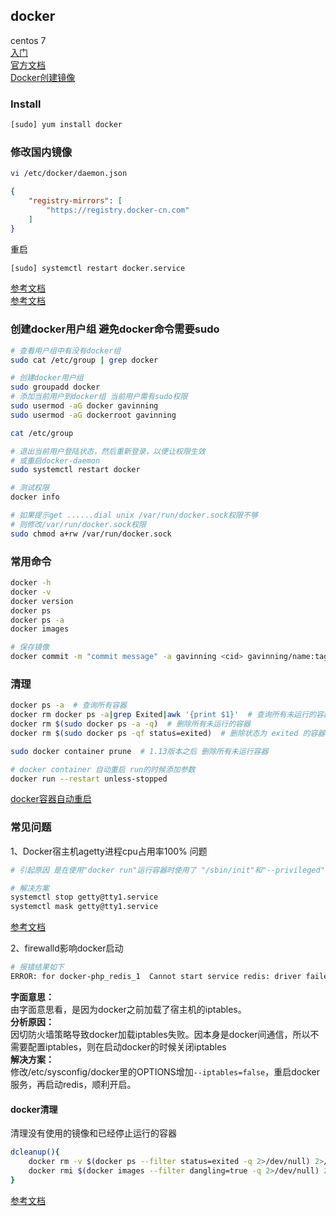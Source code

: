 docker
---
centos 7  
[入门](https://blog.csdn.net/S_gy_Zetrov/article/details/78161154)  
[官方文档](https://docs.docker.com/get-started/)  
[Docker创建镜像](https://blog.csdn.net/shiqiangdexin/article/details/52472195)  


### Install
```sh
[sudo] yum install docker
```


### 修改国内镜像
```sh
vi /etc/docker/daemon.json
```
```json
{
    "registry-mirrors": [
        "https://registry.docker-cn.com"
    ]
}
```
重启
```sh
[sudo] systemctl restart docker.service
```
[参考文档](https://blog.csdn.net/antma/article/details/80134863)  
[参考文档](https://blog.csdn.net/zzy1078689276/article/details/77371782)  



### 创建docker用户组 避免docker命令需要sudo
```sh
# 查看用户组中有没有docker组
sudo cat /etc/group | grep docker  

# 创建docker用户组
sudo groupadd docker  
# 添加当前用户到docker组 当前用户需有sudo权限
sudo usermod -aG docker gavinning  
sudo usermod -aG dockerroot gavinning  

cat /etc/group

# 退出当前用户登陆状态，然后重新登录，以便让权限生效
# 或重启docker-daemon
sudo systemctl restart docker

# 测试权限
docker info

# 如果提示get ......dial unix /var/run/docker.sock权限不够
# 则修改/var/run/docker.sock权限
sudo chmod a+rw /var/run/docker.sock
```



### 常用命令
```sh
docker -h
docker -v
docker version
docker ps
docker ps -a
docker images

# 保存镜像
docker commit -m "commit message" -a gavinning <cid> gavinning/name:tag
```

### 清理
```sh
docker ps -a  # 查询所有容器
docker rm docker ps -a|grep Exited|awk '{print $1}'  # 查询所有未运行的容器
docker rm $(sudo docker ps -a -q)  # 删除所有未运行的容器
docker rm $(sudo docker ps -qf status=exited)  # 删除状态为 exited 的容器

sudo docker container prune  # 1.13版本之后 删除所有未运行容器

# docker container 自动重启 run的时候添加参数
docker run --restart unless-stopped
```
[docker容器自动重启](https://blog.csdn.net/wennuanddianbo/article/details/77592401)




### 常见问题
1、Docker宿主机agetty进程cpu占用率100% 问题
```sh
# 引起原因 是在使用"docker run"运行容器时使用了 "/sbin/init"和"--privileged"参数

# 解决方案
systemctl stop getty@tty1.service
systemctl mask getty@tty1.service
```
[参考文档](https://blog.csdn.net/bobpen/article/details/78559263)


2、firewalld影响docker启动
```sh
# 报错结果如下
ERROR: for docker-php_redis_1  Cannot start service redis: driver failed programming external connectivity on endpoint docker-php_redis_1 (85374c46684140ff5cb45cc4452058570942242121b12ee84e00c12a0bbb9e12):  (iptables failed: iptables --wait -t nat -A DOCKER -p tcp -d 0/0 --dport 6380 -j DNAT --to-destination 192.168.48.4:6379 ! -i br-88fd6ade0ba7: iptables: No chain/target/match by that name
```
**字面意思：**  
由字面意思看，是因为docker之前加载了宿主机的iptables。  
**分析原因：**  
因切防火墙策略导致docker加载iptables失败。因本身是docker间通信，所以不需要配置iptables，则在启动docker的时候关闭iptables  
**解决方案：**  
修改/etc/sysconfig/docker里的OPTIONS增加``--iptables=false``，重启docker服务，再启动redis，顺利开启。  


#### docker清理
清理没有使用的镜像和已经停止运行的容器
```sh
dcleanup(){
    docker rm -v $(docker ps --filter status=exited -q 2>/dev/null) 2>/dev/null
    docker rmi $(docker images --filter dangling=true -q 2>/dev/null) 2>/dev/null
}
```
[参考文档](https://codeday.me/bug/20170424/12279.html)